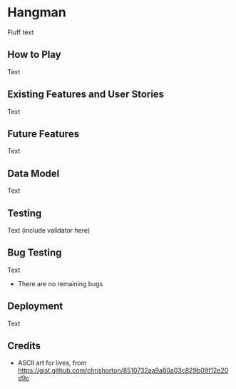 # Hangman
Fluff text

## How to Play 
Text

## Existing Features and User Stories
Text

## Future Features
Text

## Data Model
Text

## Testing
Text (include validator here)

## Bug Testing
Text

 - There are no remaining bugs

## Deployment
Text

## Credits
 - ASCII art for lives, from 
https://gist.github.com/chrishorton/8510732aa9a80a03c829b09f12e20d9c